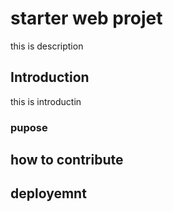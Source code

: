 # starter web projet
 this is description
## Introduction
 this is introductin 
### pupose

## how to contribute

## deployemnt
